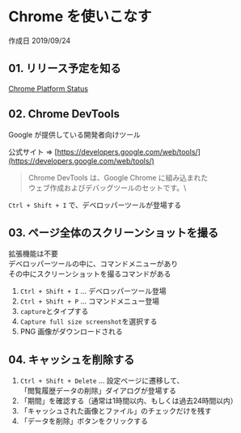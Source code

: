 # Chrome を使いこなす

作成日 2019/09/24

## 01. リリース予定を知る

[Chrome Platform Status](https://www.chromestatus.com/features/schedule)

## 02. Chrome DevTools

Google が提供している開発者向けツール

公式サイト => [https://developers.google.com/web/tools/](https://developers.google.com/web/tools/)

> Chrome DevTools は、Google Chrome に組み込まれた\
> ウェブ作成およびデバッグツールのセットです。\

`Ctrl + Shift + I` で、デベロッパーツールが登場する

## 03. ページ全体のスクリーンショットを撮る

拡張機能は不要\
デベロッパーツールの中に、コマンドメニューがあり\
その中にスクリーンショットを撮るコマンドがある

1. `Ctrl + Shift + I` ... デベロッパーツール登場
1. `Ctrl + Shift + P` ... コマンドメニュー登場
1. `capture`とタイプする
1. `Capture full size screenshot`を選択する
1. PNG 画像がダウンロードされる

## 04. キャッシュを削除する

1. `Ctrl + Shift + Delete` ... 設定ページに遷移して、\
   「閲覧履歴データの削除」ダイアログが登場する
1. 「期間」を確認する（通常は1時間以内、もしくは過去24時間以内） 
1. 「キャッシュされた画像とファイル」のチェックだけを残す  
1. 「データを削除」ボタンをクリックする
